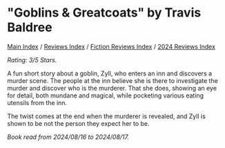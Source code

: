 # "Goblins & Greatcoats" by Travis Baldree

[Main Index](../../../README.md) / [Reviews Index](../../README.md) / [Fiction Reviews Index](../README.md) / [2024 Reviews Index](README.md)

*Rating: 3/5 Stars.*

A fun short story about a goblin, Zyll, who enters an inn and discovers a murder scene. The people at the inn believe she is there to investigate the murder and discover who is the murderer. That she does, showing an eye for detail, both mundane and magical, while pocketing various eating utensils from the inn.

The twist comes at the end when the murderer is revealed, and Zyll is shown to be not the person they expect her to be.

*Book read from 2024/08/16 to 2024/08/17.*
